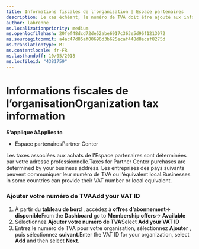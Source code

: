 ```yaml
---
title: Informations fiscales de l’organisation | Espace partenaires
description: Le cas échéant, le numéro de TVA doit être ajouté aux informations de votre organisation
author: labrenne
ms.localizationpriority: medium
ms.openlocfilehash: 20fef48dcd72de52abe6917c363e5d96f1213072
ms.sourcegitcommit: a4ac47d85af00696d3b625ecaf448d8ecaf8275d
ms.translationtype: MT
ms.contentlocale: fr-FR
ms.lasthandoff: 10/05/2018
ms.locfileid: "4381759"
---
```

# <a name="organization-tax-information"></a><span data-ttu-id="dd89e-103">Informations fiscales de l’organisation</span><span class="sxs-lookup"><span data-stu-id="dd89e-103">Organization tax information</span></span>

**<span data-ttu-id="dd89e-104">S’applique à</span><span class="sxs-lookup"><span data-stu-id="dd89e-104">Applies to</span></span>**

-  <span data-ttu-id="dd89e-105">Espace partenaires</span><span class="sxs-lookup"><span data-stu-id="dd89e-105">Partner Center</span></span>

<span data-ttu-id="dd89e-106">Les taxes associées aux achats de l'Espace partenaires sont déterminées par votre adresse professionnelle.</span><span class="sxs-lookup"><span data-stu-id="dd89e-106">Taxes for Partner Center purchases are determined by your business address.</span></span> <span data-ttu-id="dd89e-107">Les entreprises des pays suivants peuvent communiquer leur numéro de TVA ou l’équivalent local.</span><span class="sxs-lookup"><span data-stu-id="dd89e-107">Businesses in some countries can provide their VAT number or local equivalent.</span></span>

### <a name="add-your-vat-id"></a><span data-ttu-id="dd89e-108">Ajouter votre numéro de TVA</span><span class="sxs-lookup"><span data-stu-id="dd89e-108">Add your VAT ID</span></span>

1.  <span data-ttu-id="dd89e-109">À partir du **tableau de bord** , accédez à **offres d’abonnement**-> **disponible**</span><span class="sxs-lookup"><span data-stu-id="dd89e-109">From the **Dashboard** go to **Membership offers**-> **Available**</span></span>
2.  <span data-ttu-id="dd89e-110">Sélectionnez **Ajouter votre numéro de TVA**</span><span class="sxs-lookup"><span data-stu-id="dd89e-110">Select **Add your VAT ID**</span></span>
3.  <span data-ttu-id="dd89e-111">Entrez le numéro de TVA pour votre organisation, sélectionnez **Ajouter** , puis sélectionnez **suivant**.</span><span class="sxs-lookup"><span data-stu-id="dd89e-111">Enter the VAT ID for your organization, select **Add** and then select **Next**.</span></span>





 



